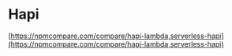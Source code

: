 # Hapi

[https://npmcompare.com/compare/hapi-lambda,serverless-hapi](https://npmcompare.com/compare/hapi-lambda,serverless-hapi)




